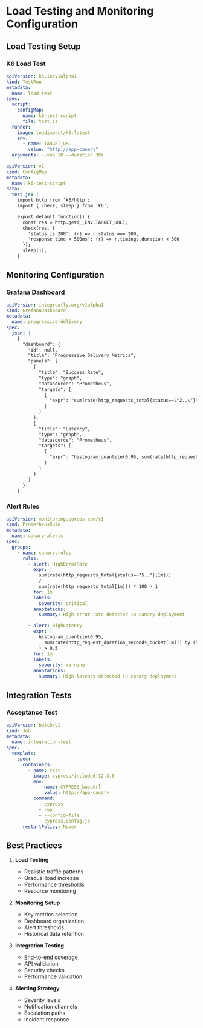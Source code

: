 # Load Testing and Monitoring Configuration

## Load Testing Setup

### K6 Load Test
```yaml
apiVersion: k6.io/v1alpha1
kind: TestRun
metadata:
  name: load-test
spec:
  script:
    configMap:
      name: k6-test-script
      file: test.js
  runner:
    image: loadimpact/k6:latest
    env:
      - name: TARGET_URL
        value: "http://app-canary"
  arguments: --vus 10 --duration 30s
---
apiVersion: v1
kind: ConfigMap
metadata:
  name: k6-test-script
data:
  test.js: |
    import http from 'k6/http';
    import { check, sleep } from 'k6';

    export default function() {
      const res = http.get(__ENV.TARGET_URL);
      check(res, {
        'status is 200': (r) => r.status === 200,
        'response time < 500ms': (r) => r.timings.duration < 500
      });
      sleep(1);
    }
```

## Monitoring Configuration

### Grafana Dashboard
```yaml
apiVersion: integreatly.org/v1alpha1
kind: GrafanaDashboard
metadata:
  name: progressive-delivery
spec:
  json: |
    {
      "dashboard": {
        "id": null,
        "title": "Progressive Delivery Metrics",
        "panels": [
          {
            "title": "Success Rate",
            "type": "graph",
            "datasource": "Prometheus",
            "targets": [
              {
                "expr": "sum(rate(http_requests_total{status=~\"2..\"}[5m])) / sum(rate(http_requests_total[5m])) * 100"
              }
            ]
          },
          {
            "title": "Latency",
            "type": "graph",
            "datasource": "Prometheus",
            "targets": [
              {
                "expr": "histogram_quantile(0.95, sum(rate(http_request_duration_seconds_bucket[5m])) by (le))"
              }
            ]
          }
        ]
      }
    }
```

### Alert Rules
```yaml
apiVersion: monitoring.coreos.com/v1
kind: PrometheusRule
metadata:
  name: canary-alerts
spec:
  groups:
    - name: canary.rules
      rules:
        - alert: HighErrorRate
          expr: |
            sum(rate(http_requests_total{status=~"5.."}[1m])) 
            / 
            sum(rate(http_requests_total[1m])) * 100 > 1
          for: 1m
          labels:
            severity: critical
          annotations:
            summary: High error rate detected in canary deployment

        - alert: HighLatency
          expr: |
            histogram_quantile(0.95, 
              sum(rate(http_request_duration_seconds_bucket[1m])) by (le)
            ) > 0.5
          for: 1m
          labels:
            severity: warning
          annotations:
            summary: High latency detected in canary deployment
```

## Integration Tests

### Acceptance Test
```yaml
apiVersion: batch/v1
kind: Job
metadata:
  name: integration-test
spec:
  template:
    spec:
      containers:
        - name: test
          image: cypress/included:12.3.0
          env:
            - name: CYPRESS_baseUrl
              value: http://app-canary
          command:
            - cypress
            - run
            - --config-file
            - cypress.config.js
      restartPolicy: Never
```

## Best Practices

1. **Load Testing**
   - Realistic traffic patterns
   - Gradual load increase
   - Performance thresholds
   - Resource monitoring

2. **Monitoring Setup**
   - Key metrics selection
   - Dashboard organization
   - Alert thresholds
   - Historical data retention

3. **Integration Testing**
   - End-to-end coverage
   - API validation
   - Security checks
   - Performance validation

4. **Alerting Strategy**
   - Severity levels
   - Notification channels
   - Escalation paths
   - Incident response